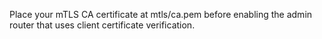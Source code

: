 Place your mTLS CA certificate at mtls/ca.pem before enabling the admin router that uses client certificate verification.
